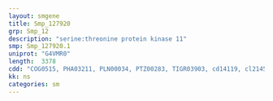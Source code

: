 ```yaml
---
layout: smgene
title: Smp_127920
grp: Smp_12
description: "serine:threonine protein kinase 11"
smp: Smp_127920.1
uniprot: "G4VMR0"
length:  3378
cdd: "COG0515, PHA03211, PLN00034, PTZ00283, TIGR03903, cd14119, cl21453, pfam00069, smart00220"
kk: ns
categories: sm
---
```

